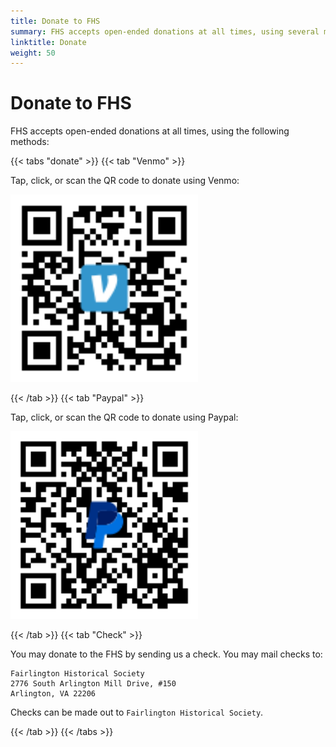 ```yaml
---
title: Donate to FHS
summary: FHS accepts open-ended donations at all times, using several methods.
linktitle: Donate
weight: 50
---
```


# Donate to FHS

FHS accepts open-ended donations at all times, using the following methods:

{{< tabs "donate" >}}
{{< tab "Venmo" >}}
<p>Tap, click, or scan the QR code to donate using Venmo:</p>

<p><a href="https://venmo.com/code?user_id=3945532934325623133"><img src="files/venmo2.svg" height="300" width="300" alt="QR Code to donate using Venmo"></a></p>
{{< /tab >}}
{{< tab "Paypal" >}}
<p>Tap, click, or scan the QR code to donate using Paypal:</p>

<p><a href="https://www.paypal.com/donate/?hosted_button_id=2NZTRZRZP95RN"><img src="files/paypal2.svg" height="300" width="300" alt="QR Code to donate using Paypal"></a></p>
{{< /tab >}}
{{< tab "Check" >}}
<p>You may donate to the FHS by sending us a check. You may mail checks to:</p>
<pre><code>Fairlington Historical Society
2776 South Arlington Mill Drive, #150
Arlington, VA 22206
</code></pre>
<p>Checks can be made out to <code>Fairlington Historical Society</code>.</p>
{{< /tab >}}
{{< /tabs >}}